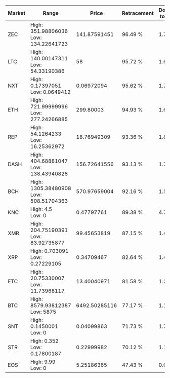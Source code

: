 | Market | Range | Price| Retracement | Doubles to 50% |
| --- | --- | --- | --- | --- |
| ZEC | High: 351.98806036<br />Low: 134.22641723 | 141.87591451 | 96.49 % | 1.71 |
| LTC | High: 140.00147311<br />Low: 54.33190386 | 58 | 95.72 % | 1.68 |
| NXT | High: 0.17397051<br />Low: 0.0649412 | 0.06972094 | 95.62 % | 1.71 |
| ETH | High: 721.99999996<br />Low: 277.24266885 | 299.80003 | 94.93 % | 1.67 |
| REP | High: 54.1264233<br />Low: 16.25362972 | 18.76949309 | 93.36 % | 1.87 |
| DASH | High: 404.68881047<br />Low: 138.43940828 | 156.72641556 | 93.13 % | 1.73 |
| BCH | High: 1305.38480908<br />Low: 508.51704363 | 570.97659004 | 92.16 % | 1.59 |
| KNC | High: 4.5<br />Low: 0 | 0.47797761 | 89.38 % | 4.71 |
| XMR | High: 204.75190391<br />Low: 83.92735877 | 99.45653819 | 87.15 % | 1.45 |
| XRP | High: 0.703091<br />Low: 0.27229105 | 0.34709467 | 82.64 % | 1.41 |
| ETC | High: 20.75330007<br />Low: 11.73968117 | 13.40040971 | 81.58 % | 1.21 |
| BTC | High: 8579.93812387<br />Low: 5875 | 6492.50285116 | 77.17 % | 1.11 |
| SNT | High: 0.1450001<br />Low: 0 | 0.04099863 | 71.73 % | 1.77 |
| STR | High: 0.352<br />Low: 0.17800187 | 0.22999982 | 70.12 % | 1.15 |
| EOS | High: 9.99<br />Low: 0 | 5.25186365 | 47.43 % | 0.00 |
